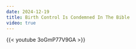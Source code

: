 ```yaml
---
date: 2024-12-19
title: Birth Control Is Condemned In The Bible
video: true
---
```



{{< youtube 3oGmP77V9GA >}}

